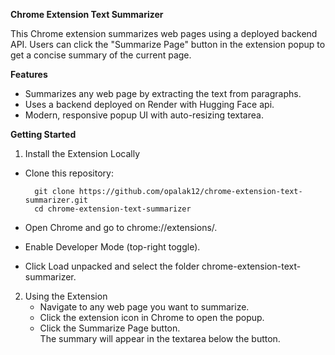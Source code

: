 **Chrome Extension Text Summarizer**

This Chrome extension summarizes web pages using a deployed backend API. Users can click the "Summarize Page" button in the extension popup to get a concise summary of the current page.

**Features**

  - Summarizes any web page by extracting the text from paragraphs.  
  - Uses a backend deployed on Render with Hugging Face api.  
  - Modern, responsive popup UI with auto-resizing textarea.

**Getting Started**
1. Install the Extension Locally
  - Clone this repository:
  
    ```
      git clone https://github.com/opalak12/chrome-extension-text-summarizer.git
      cd chrome-extension-text-summarizer
    ```
  
  
  - Open Chrome and go to chrome://extensions/.
  - Enable Developer Mode (top-right toggle).
  - Click Load unpacked and select the folder chrome-extension-text-summarizer.

2. Using the Extension
    - Navigate to any web page you want to summarize.
    - Click the extension icon in Chrome to open the popup.
    - Click the Summarize Page button.  
The summary will appear in the textarea below the button.
